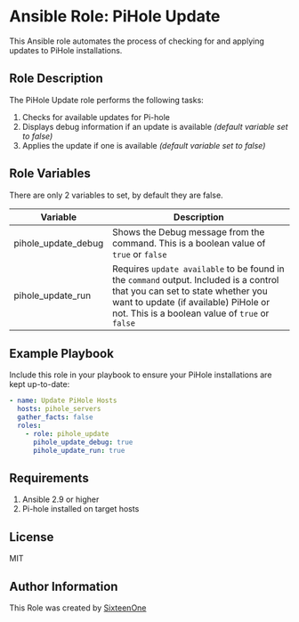 # Ansible Role: PiHole Update

This Ansible role automates the process of checking for and applying updates to PiHole installations.

## Role Description

The PiHole Update role performs the following tasks:

1. Checks for available updates for Pi-hole
2. Displays debug information if an update is available _(default variable set to false)_
3. Applies the update if one is available _(default variable set to false)_


## Role Variables

There are only 2 variables to set, by default they are false.

| Variable | Description |
| --- | --- |
| pihole_update_debug | Shows the Debug message from the command. This is a boolean value of `true` or `false`
| pihole_update_run | Requires `update available` to be found in the `command` output. Included is a control that you can set to state whether you want to update (if available) PiHole or not. This is a boolean value of `true` or `false`

## Example Playbook

Include this role in your playbook to ensure your PiHole installations are kept up-to-date:

```yaml
- name: Update PiHole Hosts
  hosts: pihole_servers
  gather_facts: false
  roles:
    - role: pihole_update
      pihole_update_debug: true
      pihole_update_run: true
```

## Requirements
1. Ansible 2.9 or higher
2. Pi-hole installed on target hosts

## License

MIT

## Author Information

This Role was created by [SixteenOne](https://twitter.com/sixteenone)
